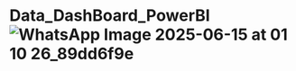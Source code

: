 # Data_DashBoard_PowerBI![WhatsApp Image 2025-06-15 at 01 10 26_89dd6f9e](https://github.com/user-attachments/assets/c2888ba9-9161-480d-b7d9-19efa29aaff0)

